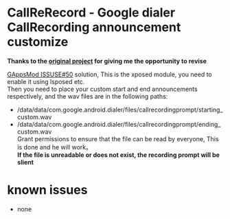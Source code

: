# CallReRecord - Google dialer CallRecording announcement customize
**Thanks to the [original project](https://github.com/vvb2060/CallRecording) for giving me the opportunity to revise**

[GAppsMod ISSUSE#50](https://github.com/jacopotediosi/GAppsMod/issues/50) solution,
This is the xposed module, you need to enable it using lsposed etc.  
Then you need to place your custom start and end announcements respectively, and the wav files are in the following paths:
* /data/data/com.google.android.dialer/files/callrecordingprompt/starting_custom.wav
* /data/data/com.google.android.dialer/files/callrecordingprompt/ending_custom.wav  
  Grant permissions to ensure that the file can be read by everyone, This is done and he will work。  
  **If the file is unreadable or does not exist, the recording prompt will be slient**
# known issues
* none